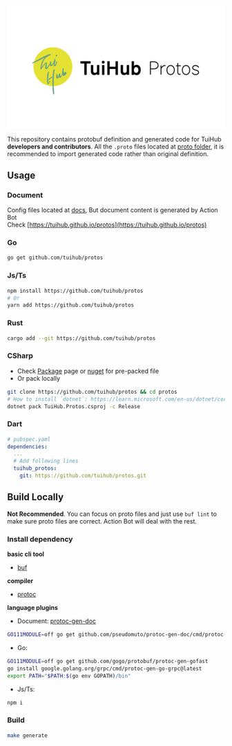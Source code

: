 ![](./docs/logo.png)

This repository contains protobuf definition and generated code for TuiHub **developers and contributors**.
All the `.proto` files located at [proto folder](proto), it is recommended to import generated code rather than original definition.

## Usage

### Document

Config files located at [docs](docs), But document content is generated by Action Bot  
Check [https://tuihub.github.io/protos](https://tuihub.github.io/protos)

### Go

```bash
go get github.com/tuihub/protos
```

### Js/Ts

```bash
npm install https://github.com/tuihub/protos
# Or
yarn add https://github.com/tuihub/protos
```

### Rust

```bash
cargo add --git https://github.com/tuihub/protos
```

### CSharp

- Check [Package](https://github.com/orgs/tuihub/packages?repo_name=protos) page or [nuget](https://www.nuget.org/packages/TuiHub.Protos) for pre-packed file
- Or pack locally

```bash
git clone https://github.com/tuihub/protos && cd protos
# How to install `dotnet`: https://learn.microsoft.com/en-us/dotnet/core/install/
dotnet pack TuiHub.Protos.csproj -c Release
```

### Dart

```yaml
# pubspec.yaml
dependencies:
  ...
  # Add following lines
  tuihub_protos:
    git: https://github.com/tuihub/protos.git
```

## Build Locally

**Not Recommended**. You can focus on proto files and just use `buf lint` to make sure proto files are correct. Action Bot will deal with the rest.

### Install dependency

**basic cli tool**

- [buf](https://github.com/bufbuild/buf)

**compiler**

- [protoc](https://github.com/protocolbuffers/protobuf#protocol-compiler-installation)

**language plugins**
- Document: [protoc-gen-doc](https://github.com/pseudomuto/protoc-gen-doc)
```bash
GO111MODULE=off go get github.com/pseudomuto/protoc-gen-doc/cmd/protoc-gen-doc
```
- Go: 
```bash
GO111MODULE=off go get github.com/gogo/protobuf/protoc-gen-gofast
go install google.golang.org/grpc/cmd/protoc-gen-go-grpc@latest
export PATH="$PATH:$(go env GOPATH)/bin"
```
- Js/Ts:
```bash
npm i
```

### Build

```bash
make generate
```